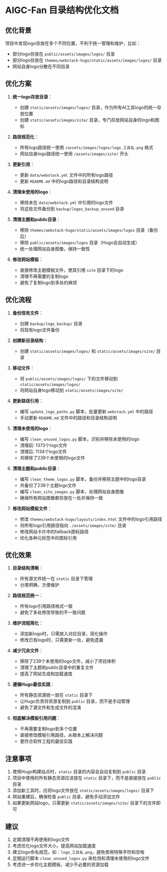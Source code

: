 # AIGC-Fan 目录结构优化文档

## 优化背景

项目中发现logo存放在多个不同位置，不利于统一管理和维护，比如：
- 部分logo存放在 `public/assets/images/logos/` 目录
- 部分logo存放在 `themes/webstack-hugo/static/assets/images/logos/` 目录
- 网站自身logo分散在不同目录

## 优化方案

1. **统一logo存放目录**：
   - 创建 `static/assets/images/logos/` 目录，作为所有AI工具logo的统一存放位置
   - 创建 `static/assets/images/site/` 目录，专门存放网站自身的logo和图标

2. **路径规范化**：
   - 所有logo路径统一使用 `/assets/images/logos/logo_工具名.png` 格式
   - 网站自身logo路径统一使用 `/assets/images/site/` 开头

3. **更新引用**：
   - 更新 `data/webstack.yml` 文件中的所有logo路径
   - 更新 `README.md` 中的logo路径和目录结构说明

4. **清理未使用的logo**：
   - 移除未在 `data/webstack.yml` 中引用的logo文件
   - 将这些文件备份到 `backup/logos_backup_unused` 目录

5. **清理主题和public目录**：
   - 移除 `themes/webstack-hugo/static/assets/images/logos` 目录（备份后）
   - 移除 `public/assets/images/logos` 目录（Hugo会自动生成）
   - 统一处理网站自身图像，保持一致性

6. **修改网站模板**：
   - 直接修改主题模板文件，使其引用 `site` 目录下的logo
   - 清理不再需要的复制logo
   - 避免了复制logo到多处的麻烦

## 优化流程

1. **备份现有文件**：
   - 创建 `backup/logo_backup/` 目录
   - 将现有logo文件备份

2. **创建新目录结构**：
   - 创建 `static/assets/images/logos/` 和 `static/assets/images/site/` 目录

3. **移动文件**：
   - 将 `public/assets/images/logos/` 下的文件移动到 `static/assets/images/logos/`
   - 将网站自身logo移动到 `static/assets/images/site/`

4. **更新路径引用**：
   - 编写 `update_logo_paths.py` 脚本，批量更新 `webstack.yml` 中的路径
   - 手动更新 `README.md` 文件中的路径和目录结构说明

5. **清理未使用的logo**：
   - 编写 `clean_unused_logos.py` 脚本，识别并移除未使用的logo
   - 清理前: 1373个logo文件
   - 清理后: 1134个logo文件
   - 共移除了239个未使用的logo文件

6. **清理主题和public目录**：
   - 编写 `clean_theme_logos.py` 脚本，备份并移除主题中的logo目录
   - 共备份了238个主题logo文件
   - 编写 `clean_site_images.py` 脚本，处理网站自身图像
   - 确保所有网站图像都存放在一处并保持一致

7. **修改网站模板文件**：
   - 修改 `themes/webstack-hugo/layouts/index.html` 文件中的logo引用路径
   - 将所有logo引用路径指向 `./assets/images/site/` 目录
   - 修改网站卡片中的fallback图标路径
   - 优化各种元标签中的图标引用

## 优化效果

1. **目录结构清晰**：
   - 所有源文件统一在 `static` 目录下管理
   - 分类明确，方便维护

2. **路径规范统一**：
   - 所有logo引用路径格式一致
   - 避免了多处修改导致的不一致问题

3. **维护流程简化**：
   - 添加新logo时，只需放入对应目录，简化操作
   - 修改已有logo时，只需更新一处，避免遗漏

4. **减少冗余文件**：
   - 移除了239个未使用的logo文件，减小了项目体积
   - 清理了主题和public目录中的重复文件
   - 提高了网站生成和加载速度

5. **遵循Hugo最佳实践**：
   - 所有静态资源统一放在 `static` 目录下
   - 让Hugo负责将资源复制到 `public` 目录，而不是手动管理
   - 避免了源文件和生成文件的混淆

6. **彻底解决模板引用问题**：
   - 不再需要复制logo到多个位置
   - 直接修改模板引用路径，从根本上解决问题
   - 更符合软件工程的最佳实践

## 注意事项

1. 使用Hugo构建站点时，`static` 目录的内容会自动复制到 `public` 目录
2. 项目中使用的所有静态资源应该放在 `static` 目录下，而不是直接放在 `public` 目录
3. 添加新工具时，应将logo文件放在 `static/assets/images/logos/` 目录下
4. 网站重建后，确保检查 `public` 目录，避免手动添加文件
5. 如果更新网站logo，只需更新 `static/assets/images/site/` 目录下的文件即可

## 建议

1. 定期清理不再使用的logo文件
2. 考虑优化logo文件大小，提高网站加载速度
3. 建立logo命名规范，如：`logo_工具名.png`，避免使用特殊字符和空格
4. 定期运行脚本 `clean_unused_logos.py` 来检测和清理未使用的logo文件
5. 考虑进一步优化主题模板，减少不必要的资源加载 